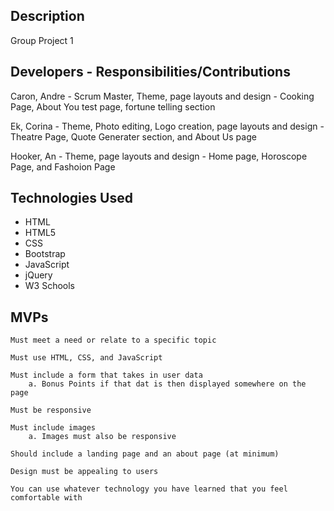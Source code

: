 ## Description

Group Project 1

## Developers - Responsibilities/Contributions
Caron, Andre - Scrum Master, Theme, page layouts and design - Cooking Page, About You test page, fortune telling section

Ek, Corina - Theme, Photo editing, Logo creation, page layouts and design - Theatre Page, Quote Generater section, and About Us page

Hooker, An - Theme, page layouts and design - Home page, Horoscope Page, and Fashoion Page


## Technologies Used
* HTML
* HTML5
* CSS
* Bootstrap
* JavaScript
* jQuery
* W3 Schools



## MVPs

    Must meet a need or relate to a specific topic

    Must use HTML, CSS, and JavaScript

    Must include a form that takes in user data
        a. Bonus Points if that dat is then displayed somewhere on the page

    Must be responsive

    Must include images
        a. Images must also be responsive

    Should include a landing page and an about page (at minimum)

    Design must be appealing to users

    You can use whatever technology you have learned that you feel comfortable with
    
